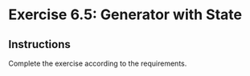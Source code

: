 # Exercise 6.5: Generator with State

## Instructions

Complete the exercise according to the requirements.
